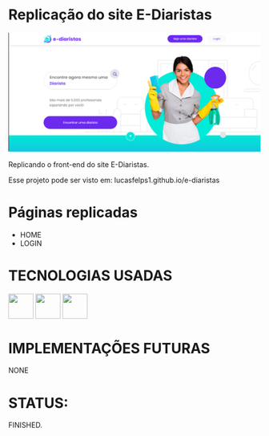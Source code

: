 # Replicação do site E-Diaristas #

![Alt text](screen.png)

Replicando o front-end do site E-Diaristas.

Esse projeto pode ser visto em: lucasfelps1.github.io/e-diaristas



# Páginas replicadas #

- HOME
- LOGIN



# TECNOLOGIAS USADAS #
<img src="https://cdn.jsdelivr.net/gh/devicons/devicon/icons/html5/html5-plain-wordmark.svg" width="50" height="50"/> <img src="https://cdn.jsdelivr.net/gh/devicons/devicon/icons/css3/css3-original.svg" width="50" height="50"/> <img src="https://cdn.jsdelivr.net/gh/devicons/devicon/icons/javascript/javascript-original.svg" width="50" height="50"/>



# IMPLEMENTAÇÕES FUTURAS #

NONE



# STATUS: # 

FINISHED.
          


